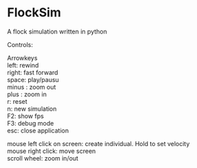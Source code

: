 # FlockSim
A flock simulation written in python

Controls:  

Arrowkeys  
  left: rewind  
  right: fast forward  
space: play/pausu  
minus : zoom out  
plus : zoom in  
r: reset  
n: new simulation  
F2: show fps  
F3: debug mode  
esc: close application  

mouse left click on screen: create individual. Hold to set velocity  
mouse right click: move screen  
scroll wheel: zoom in/out  
